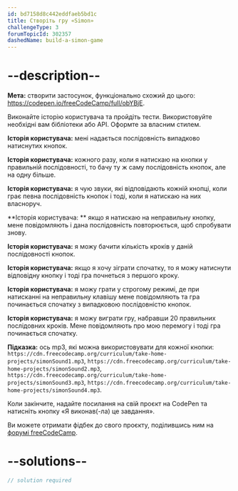 ```yaml
---
id: bd7158d8c442eddfaeb5bd1c
title: Створіть гру «Simon»
challengeType: 3
forumTopicId: 302357
dashedName: build-a-simon-game
---
```


# --description--

**Мета:** створити застосунок, функціонально схожий до цього: <a href="https://codepen.io/freeCodeCamp/full/obYBjE" target="_blank" rel="noopener noreferrer nofollow">https://codepen.io/freeCodeCamp/full/obYBjE</a>.

Виконайте історію користувача та пройдіть тести. Використовуйте необхідні вам бібліотеки або API. Оформте за власним стилем.

**Історія користувача:** мені надається послідовність випадково натиснутих кнопок.

**Історія користувача:** кожного разу, коли я натискаю на кнопки у правильній послідовності, то бачу ту ж саму послідовність кнопок, але на одну більше.

**Історія користувача:** я чую звуки, які відповідають кожній кнопці, коли грає певна послідовність кнопок і тоді, коли я натискаю на них власноруч.

**Історія користувача: ** якщо я натискаю на неправильну кнопку, мене повідомляють і дана послідовність повторюється, щоб спробувати знову.

**Історія користувача:** я можу бачити кількість кроків у даній послідовності кнопок.

**Історія користувача:** якщо я хочу зіграти спочатку, то я можу натиснути відповідну кнопку і тоді гра почнеться з першого кроку.

**Історія користувача:** я можу грати у строгому режимі, де при натисканні на неправильну клавішу мене повідомляють та гра починається спочатку з випадковою послідовністю кнопок.

**Історія користувача:** я можу виграти гру, набравши 20 правильних послідовних кроків. Мене повідомляють про мою перемогу і тоді гра починається спочатку.

**Підказка:** ось mp3, які можна використовувати для кожної кнопки: `https://cdn.freecodecamp.org/curriculum/take-home-projects/simonSound1.mp3`, `https://cdn.freecodecamp.org/curriculum/take-home-projects/simonSound2.mp3`, `https://cdn.freecodecamp.org/curriculum/take-home-projects/simonSound3.mp3`, `https://cdn.freecodecamp.org/curriculum/take-home-projects/simonSound4.mp3`.

Коли закінчите, надайте посилання на свій проєкт на CodePen та натисніть кнопку «Я виконав(-ла) це завдання».

Ви можете отримати фідбек до свого проєкту, поділившись ним на <a href="https://forum.freecodecamp.org/c/project-feedback/409" target="_blank" rel="noopener noreferrer nofollow">форумі freeCodeCamp</a>.

# --solutions--

```js
// solution required
```
